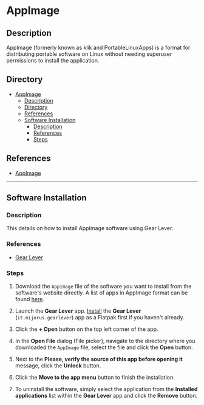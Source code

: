 # AppImage

## Description

AppImage (formerly known as klik and PortableLinuxApps) is a format for distributing portable software on Linux without needing superuser permissions to install the application.

## Directory

- [AppImage](#appimage)
  - [Description](#description)
  - [Directory](#directory)
  - [References](#references)
  - [Software Installation](#software-installation)
    - [Description](#description-1)
    - [References](#references-1)
    - [Steps](#steps)

## References

- [AppImage](https://appimage.org)

---

## Software Installation

### Description

This details on how to install AppImage software using Gear Lever.

### References

- [Gear Lever](https://github.com/mijorus/gearlever)

### Steps

1. Download the `AppImage` file of the software you want to install from the software's website directly. A list of apps in AppImage format can be found [here](https://appimage.github.io/apps).

2. Launch the **Gear Lever** app. [Install](flatpak.md#install) the **Gear Lever** (`it.mijorus.gearlever`) app as a Flatpak first if you haven't already.

3. Click the **+ Open** button on the top left corner of the app.

4. In the **Open File** dialog (File picker), navigate to the directory where you downloaded the `AppImage` file, select the file and click the **Open** button.

5. Next to the **Please, verify the source of this app before opening it** message, click the **Unlock** button.

6. Click the **Move to the app menu** button to finish the installation.

7. To uninstall the software, simply select the application from the **Installed applications** list within the **Gear Lever** app and click the **Remove** button.
